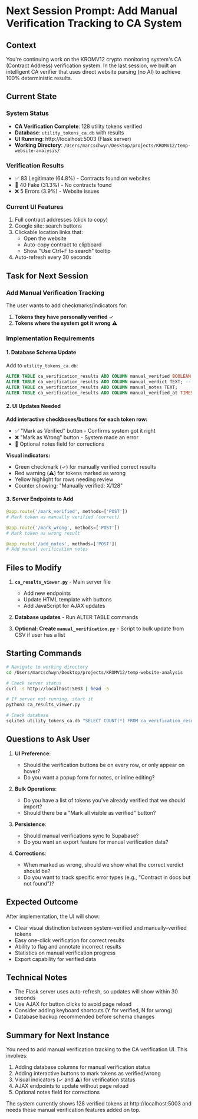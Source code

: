 # Next Session Prompt: Add Manual Verification Tracking to CA System

## Context
You're continuing work on the KROMV12 crypto monitoring system's CA (Contract Address) verification system. In the last session, we built an intelligent CA verifier that uses direct website parsing (no AI) to achieve 100% deterministic results.

## Current State

### System Status
- **CA Verification Complete**: 128 utility tokens verified
- **Database**: `utility_tokens_ca.db` with results
- **UI Running**: http://localhost:5003 (Flask server)
- **Working Directory**: `/Users/marcschwyn/Desktop/projects/KROMV12/temp-website-analysis/`

### Verification Results
- ✅ 83 Legitimate (64.8%) - Contracts found on websites
- 🚫 40 Fake (31.3%) - No contracts found
- ❌ 5 Errors (3.9%) - Website issues

### Current UI Features
1. Full contract addresses (click to copy)
2. Google site: search buttons
3. Clickable location links that:
   - Open the website
   - Auto-copy contract to clipboard
   - Show "Use Ctrl+F to search" tooltip
4. Auto-refresh every 30 seconds

## Task for Next Session

### Add Manual Verification Tracking
The user wants to add checkmarks/indicators for:
1. **Tokens they have personally verified** ✓
2. **Tokens where the system got it wrong** ⚠️

### Implementation Requirements

#### 1. Database Schema Update
Add to `utility_tokens_ca.db`:
```sql
ALTER TABLE ca_verification_results ADD COLUMN manual_verified BOOLEAN DEFAULT FALSE;
ALTER TABLE ca_verification_results ADD COLUMN manual_verdict TEXT; -- 'CORRECT', 'WRONG', NULL
ALTER TABLE ca_verification_results ADD COLUMN manual_notes TEXT;
ALTER TABLE ca_verification_results ADD COLUMN manual_verified_at TIMESTAMP;
```

#### 2. UI Updates Needed

**Add interactive checkboxes/buttons for each token row:**
- ✅ "Mark as Verified" button - Confirms system got it right
- ❌ "Mark as Wrong" button - System made an error
- 📝 Optional notes field for corrections

**Visual indicators:**
- Green checkmark (✓) for manually verified correct results
- Red warning (⚠️) for tokens marked as wrong
- Yellow highlight for rows needing review
- Counter showing: "Manually verified: X/128"

#### 3. Server Endpoints to Add

```python
@app.route('/mark_verified', methods=['POST'])
# Mark token as manually verified (correct)

@app.route('/mark_wrong', methods=['POST'])  
# Mark token as wrong result

@app.route('/add_notes', methods=['POST'])
# Add manual verification notes
```

## Files to Modify

1. **`ca_results_viewer.py`** - Main server file
   - Add new endpoints
   - Update HTML template with buttons
   - Add JavaScript for AJAX updates

2. **Database updates** - Run ALTER TABLE commands

3. **Optional: Create `manual_verification.py`** - Script to bulk update from CSV if user has a list

## Starting Commands

```bash
# Navigate to working directory
cd /Users/marcschwyn/Desktop/projects/KROMV12/temp-website-analysis

# Check server status
curl -s http://localhost:5003 | head -5

# If server not running, start it
python3 ca_results_viewer.py

# Check database
sqlite3 utility_tokens_ca.db "SELECT COUNT(*) FROM ca_verification_results"
```

## Questions to Ask User

1. **UI Preference**: 
   - Should the verification buttons be on every row, or only appear on hover?
   - Do you want a popup form for notes, or inline editing?

2. **Bulk Operations**:
   - Do you have a list of tokens you've already verified that we should import?
   - Should there be a "Mark all visible as verified" button?

3. **Persistence**:
   - Should manual verifications sync to Supabase?
   - Do you want an export feature for manual verification data?

4. **Corrections**:
   - When marked as wrong, should we show what the correct verdict should be?
   - Do you want to track specific error types (e.g., "Contract in docs but not found")?

## Expected Outcome

After implementation, the UI will show:
- Clear visual distinction between system-verified and manually-verified tokens
- Easy one-click verification for correct results
- Ability to flag and annotate incorrect results
- Statistics on manual verification progress
- Export capability for verified data

## Technical Notes

- The Flask server uses auto-refresh, so updates will show within 30 seconds
- Use AJAX for button clicks to avoid page reload
- Consider adding keyboard shortcuts (Y for verified, N for wrong)
- Database backup recommended before schema changes

## Summary for Next Instance

You need to add manual verification tracking to the CA verification UI. This involves:
1. Adding database columns for manual verification status
2. Adding interactive buttons to mark tokens as verified/wrong
3. Visual indicators (✓ and ⚠️) for verification status
4. AJAX endpoints to update without page reload
5. Optional notes field for corrections

The system currently shows 128 verified tokens at http://localhost:5003 and needs these manual verification features added on top.